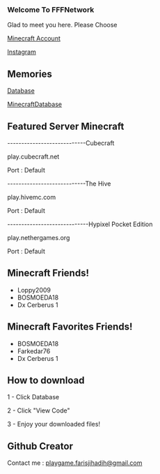### Welcome To FFFNetwork


Glad to meet you here.
Please Choose 



[Minecraft Account](https://github.com/FFF-Net/HHH/tree/main)

[Instagram](https://bit.ly/2GwDlun)

## Memories 

[Database](https://github.com/FFF-Net/Database)

[MinecraftDatabase](https://github.com/FFFNet/Minecraft-Database)

## Featured Server Minecraft

----------------------------Cubecraft

play.cubecraft.net

Port : Default

----------------------------The Hive

play.hivemc.com

Port : Default

-----------------------------Hypixel Pocket Edition

play.nethergames.org

Port : Default

## Minecraft Friends!
- Loppy2009
- BOSMOEDA18
- Dx Cerberus 1

## Minecraft Favorites Friends!
- BOSMOEDA18
- Farkedar76
- Dx Cerberus 1

## How to download
1 - Click Database

2 - Click "View Code"

3 - Enjoy your downloaded files!

## Github Creator
Contact me :
playgame.farisjihadih@gmail.com


